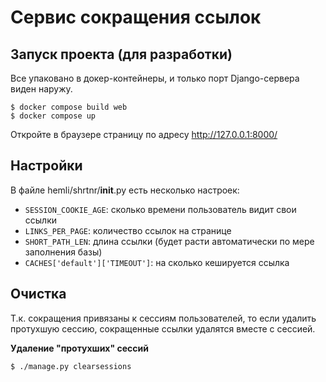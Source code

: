 # Сервис сокращения ссылок

## Запуск проекта (для разработки)
Все упаковано в докер-контейнеры, и только порт Django-сервера виден наружу.

```
$ docker compose build web
$ docker compose up
```

Откройте в браузере страницу по адресу http://127.0.0.1:8000/

## Настройки
В файле hemli/shrtnr/__init__.py есть несколько настроек:

- `SESSION_COOKIE_AGE`: сколько времени пользователь видит свои ссылки
- `LINKS_PER_PAGE`: количество ссылок на странице
- `SHORT_PATH_LEN`: длина ссылки (будет расти автоматически по мере заполнения базы)
- `CACHES['default']['TIMEOUT']`: на сколько кешируется ссылка

## Очистка
Т.к. сокращения привязаны к сессиям пользователей, то если удалить протухшую сессию,
сокращенные ссылки удалятся вместе с сессией.

**Удаление "протухших" сессий**
```
$ ./manage.py clearsessions
```
